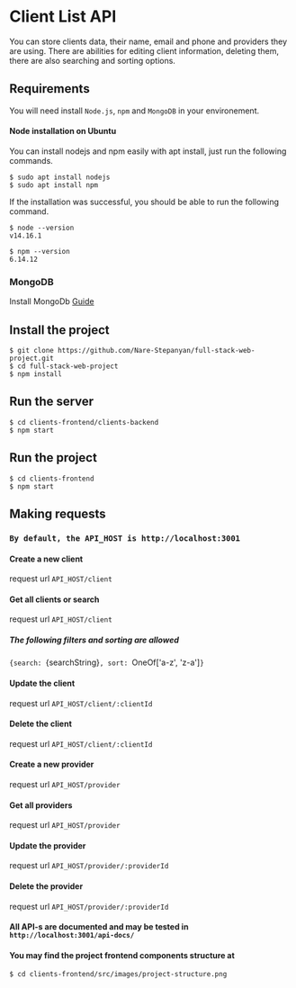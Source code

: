 # Client List API

You can store clients data, their name, email and phone and providers they are using. There are abilities for editing client information, deleting them, there are also searching and sorting options.

## Requirements

You will need install `Node.js`, `npm` and `MongoDB` in your environement.

#### Node installation on Ubuntu

You can install nodejs and npm easily with apt install, just run the following commands.

    $ sudo apt install nodejs
    $ sudo apt install npm

If the installation was successful, you should be able to run the following command.

    $ node --version
    v14.16.1

    $ npm --version
    6.14.12

### MongoDB

Install MongoDb [Guide](https://docs.mongodb.com/manual/administration/install-community/)

## Install the project

    $ git clone https://github.com/Nare-Stepanyan/full-stack-web-project.git
    $ cd full-stack-web-project
    $ npm install

## Run the server

    $ cd clients-frontend/clients-backend
    $ npm start

## Run the project

    $ cd clients-frontend
    $ npm start

## Making requests

### `By default, the API_HOST is http://localhost:3001`

#### Create a new client

request url `API_HOST/client`

#### Get all clients or search

request url `API_HOST/client`

##### The following filters and sorting are allowed

`{search: `{searchString}`, sort: `OneOf['a-z', 'z-a']`}`

#### Update the client

request url `API_HOST/client/:clientId`

#### Delete the client

request url `API_HOST/client/:clientId`

#### Create a new provider

request url `API_HOST/provider`

#### Get all providers

request url `API_HOST/provider`

#### Update the provider

request url `API_HOST/provider/:providerId`

#### Delete the provider

request url `API_HOST/provider/:providerId`

#### All API-s are documented and may be tested in `http://localhost:3001/api-docs/`

#### You may find the project frontend components structure at

`$ cd clients-frontend/src/images/project-structure.png`
